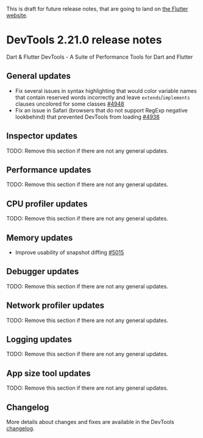 This is draft for future release notes, that are going to land on
[the Flutter website](https://docs.flutter.dev/development/tools/devtools/release-notes).

# DevTools 2.21.0 release notes

Dart & Flutter DevTools - A Suite of Performance Tools for Dart and Flutter

## General updates

- Fix several issues in syntax highlighting that would color variable names that contain reserved words incorrectly and leave `extends`/`implements` clauses uncolored for some classes [#4948](https://github.com/flutter/devtools/pull/4948)
- Fix an issue in Safari (browsers that do not support RegExp negative lookbehind) that prevented DevTools from loading [#4938](https://github.com/flutter/devtools/pull/4938)

## Inspector updates
TODO: Remove this section if there are not any general updates.

## Performance updates
TODO: Remove this section if there are not any general updates.

## CPU profiler updates
TODO: Remove this section if there are not any general updates.

## Memory updates

- Improve usability of snapshot diffing [#5015](https://github.com/flutter/devtools/pull/5015)

## Debugger updates
TODO: Remove this section if there are not any general updates.

## Network profiler updates
TODO: Remove this section if there are not any general updates.

## Logging updates
TODO: Remove this section if there are not any general updates.

## App size tool updates
TODO: Remove this section if there are not any general updates.

## Changelog
More details about changes and fixes are available in the DevTools
[changelog](https://github.com/flutter/devtools/blob/master/CHANGELOG.md).

